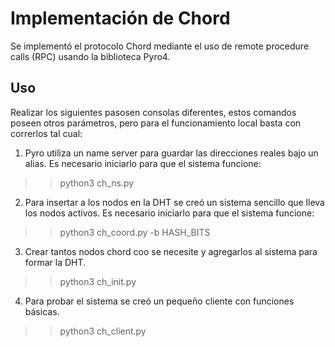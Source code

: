 # Implementación de Chord

Se implementó el protocolo Chord mediante el uso de remote procedure calls (RPC) usando la biblioteca Pyro4.  

## Uso

Realizar los siguientes pasosen consolas diferentes, estos comandos poseen otros parámetros, pero para el funcionamiento local basta con correrlos tal cual:

1. Pyro utiliza un name server para guardar las direcciones reales bajo un alias. Es necesario iniciarlo para que el sistema funcione:  

>> python3 ch_ns.py

2. Para insertar a los nodos en la DHT se creó un sistema sencillo que lleva los nodos activos. Es necesario iniciarlo para que el sistema funcione:  

>> python3 ch_coord.py -b HASH_BITS

3. Crear tantos nodos chord coo se necesite y agregarlos al sistema para formar la DHT.

>> python3 ch_init.py

4. Para probar el sistema se creó un pequeño cliente con funciones básicas.

>> python3 ch_client.py

